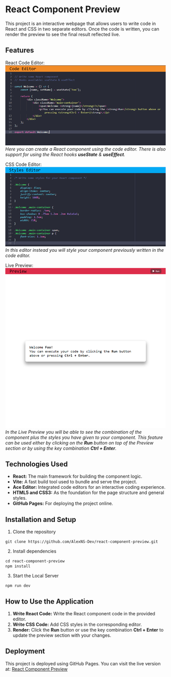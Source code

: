 # React Component Preview
This project is an interactive webpage that allows users to write code in React and CSS in two separate editors. Once the code is written, you can render the preview to see the final result reflected live.

## Features
React Code Editor:
![React Code Editor Screenshot](./public/screenshots/react_editor.png)\
*Here you can create a React component using the code editor. There is also support for using the React hooks **useState** & **useEffect**.*

CSS Code Editor:
![CSS Editor Screenshot](./public/screenshots/css_editor.png)\
*In this editor instead you will style your component previously written in the code editor.*

Live Preview:
![Live Preview Screenshot](./public/screenshots/live_preview.png)\
*In the Live Preview you will be able to see the combination of the component plus the styles you have given to your component. This feature can be used either by clicking on the **Run** button on top of the Preview section or by using the key combination **Ctrl + Enter**.*

## Technologies Used
* **React:** The main framework for building the component logic.
* **Vite:** A fast build tool used to bundle and serve the project.
* **Ace Editor:** Integrated code editors for an interactive coding experience.
* **HTML5 and CSS3:** As the foundation for the page structure and general styles.
* **GitHub Pages:** For deploying the project online.

## Installation and Setup
1. Clone the repository
```
git clone https://github.com/AlexNS-Dev/react-component-preview.git
```
2. Install dependencies
```
cd react-component-preview
npm install
```
3. Start the Local Server
```
npm run dev
```

## How to Use the Application
1. **Write React Code:** Write the React component code in the provided editor.
2. **Write CSS Code:** Add CSS styles in the corresponding editor.
3. **Render:** Click the **Run** button or use the key combination **Ctrl + Enter** to update the preview section with your changes.

## Deployment
This project is deployed using GitHub Pages. You can visit the live version at: [React Component Preview](https://alexns-dev.github.io/react-code-editor-preview/)
